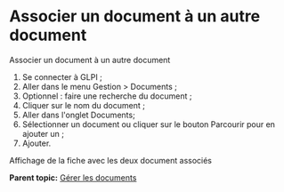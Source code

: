 Associer un document à un autre document
========================================

Associer un document à un autre document

1.  Se connecter à GLPI ;
2.  Aller dans le menu Gestion \> Documents ;
3.  Optionnel : faire une recherche du document ;
4.  Cliquer sur le nom du document ;
5.  Aller dans l'onglet Documents;
6.  Sélectionner un document ou cliquer sur le bouton Parcourir pour en
    ajouter un ;
7.  Ajouter.

Affichage de la fiche avec les deux document associés

**Parent topic:** [Gérer les
documents](../glpi/management_document.html "Les documents sont gérés depuis le menu Gestion > Documents")
